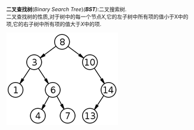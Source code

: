 **二叉查找树**(*Binary Search Tree*)*(**BST**)*:二叉搜索树.
</br>
二叉查找树的性质,对于树中的每一个节点*X*,它的左子树中所有项的值小于X中的项,它的右子树中所有项的值大于*X*中的项.
</br>

![300px-Binary_search_tree.svg](../数据结构与算法分析(Java描述)/image/300px-Binary_search_tree.svg.png)

